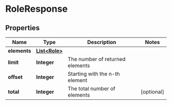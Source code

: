
# RoleResponse

## Properties
Name | Type | Description | Notes
------------ | ------------- | ------------- | -------------
**elements** | [**List&lt;Role&gt;**](Role.md) |  | 
**limit** | **Integer** | The number of returned elements | 
**offset** | **Integer** | Starting with the n-th element | 
**total** | **Integer** | The total number of elements |  [optional]



